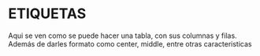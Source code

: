 # ETIQUETAS

Aqui se ven como se puede hacer una tabla, con sus columnas y filas. Además de darles formato como center, middle, entre otras caracteristicas
